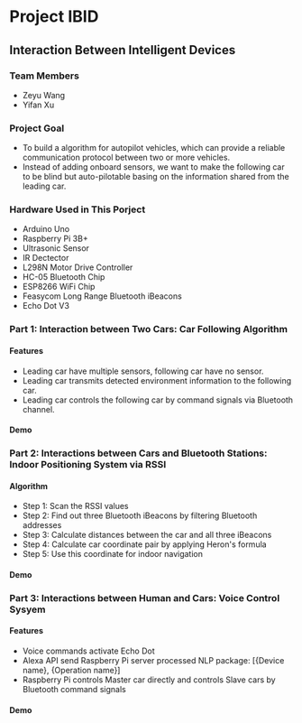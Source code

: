 # Project IBID
## Interaction Between Intelligent Devices

### Team Members
* Zeyu Wang
* Yifan Xu

### Project Goal
* To build a algorithm for autopilot vehicles, which can provide a reliable communication protocol between two or more vehicles.
* Instead of adding onboard sensors, we want to make the following car to be blind but auto-pilotable basing on the information shared from the leading car. 

### Hardware Used in This Porject
* Arduino Uno
* Raspberry Pi 3B+
* Ultrasonic Sensor
* IR Dectector
* L298N Motor Drive Controller
* HC-05 Bluetooth Chip
* ESP8266 WiFi Chip
* Feasycom Long Range Bluetooth iBeacons
* Echo Dot V3

### Part 1: Interaction between Two Cars: Car Following Algorithm
#### Features
* Leading car have multiple sensors, following car have no sensor.
* Leading car transmits detected environment information to the following car.
* Leading car controls the following car by command signals via Bluetooth channel.
#### Demo

### Part 2: Interactions between Cars and Bluetooth Stations: Indoor Positioning System via RSSI
#### Algorithm
* Step 1: Scan the RSSI values
* Step 2: Find out three Bluetooth iBeacons by filtering Bluetooth addresses
* Step 3: Calculate distances between the car and all three iBeacons
* Step 4: Calculate car coordinate pair by applying Heron's formula
* Step 5: Use this coordinate for indoor navigation
#### Demo

### Part 3: Interactions between Human and Cars: Voice Control Sysyem
#### Features
* Voice commands activate Echo Dot
* Alexa API send Raspberry Pi server processed NLP package: [{Device name}, {Operation name}]
* Raspberry Pi controls Master car directly and controls Slave cars by Bluetooth command signals
#### Demo

